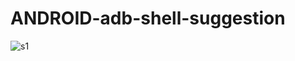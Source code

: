 # ANDROID-adb-shell-suggestion

![s1](https://github.com/c4pt000/ANDROID-adb-shell-suggestion/releases/download/adb-shell/vokoscreenNG-2021-07-26_12-54-04.gif)
